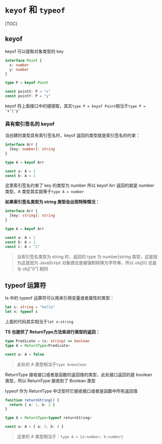# `keyof` 和 `typeof`

[TOC]

## keyof

keyof 可以提取对象类型的 key

```typescript
interface Point {
  x: number
  y: number
}

type P = keyof Point

const pointX: P = "x"
const pointY: P = "y"
```

keyof 将上面接口中的键提取，其实`type P = keyof Point`相当于`type P = 'x'|'y'`

### 具有索引签名的 keyof

当创建的类型具有索引签名时，keyof 返回的类型就是索引签名的约束：

```typescript
interface Arr {
  [key: number]: string
}

type A = keyof Arr

const a: A = 1
const b: A = 1
```

这里索引签名约束了 key 的类型为 number 所以 keyof Arr 返回的就是 number 类型，A 类型其实就等于`type A = number`

**如果索引签名类型为 string 类型会出现特殊情况：**

```typescript
interface Arr {
  [key: string]: string
}

type A = keyof Arr

const a: A = 1
const b: A = 1
const c: A = "1"
```

> 当索引签名类型为 string 时，返回的 type 为 number|string 类型，这是因为这是因为 JavaScript 对象键总是被强制转换为字符串，所以 obj[0] 总是与 obj["0"] 相同

## typeof 运算符

ts 中的 typeof 运算符可以用来引用变量或者属性的类型：

```typescript
let s: string = "hello"
let n: typeof s
```

上面的代码其实相当于`let n:string`

**TS 也提供了 ReturnType<T>方法来进行类型的返回：**

```typescript
type Predicate = (x: string) => boolean
type A = ReturnType<Predicate>

const a: A = false
```

> 此处的 A 类型相当于`type A=boolean`

ReturnType 接收接口或者是函数的返回值的类型，此处接口返回的是 boolean 类型，所以 ReturnType 接收到了 Boolean 类型

typeof 作为 ReturnType 中泛型时它接收接口或者是函数中所有返回值

```typescript
function returnString() {
  return { a: 1, b: 2 }
}

type A = ReturnType<typeof returnString>

const a: A = { a: 3, b: 4 }
```

> 这里的 A 类型相当于：`type A = {a:number; b:number}`
